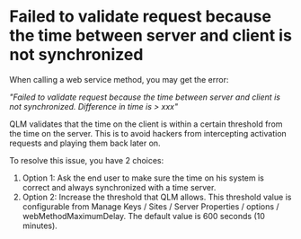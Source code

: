 # Failed to validate request because the time between server and client is not synchronized

When calling a web service method, you may get the error:

_"Failed to validate request because the time between server and client is not synchronized. Difference in time is > xxx"_

QLM validates that the time on the client is within a certain threshold from the time on the server. This is to avoid hackers from intercepting activation requests and playing them back later on.

To resolve this issue, you have 2 choices:

1. Option 1: Ask the end user to make sure the time on his system is correct and always synchronized with a time server.
2. Option 2: Increase the threshold that QLM allows. This threshold value is configurable from Manage Keys / Sites / Server Properties / options / webMethodMaximumDelay. The default value is 600 seconds (10 minutes).&#x20;
